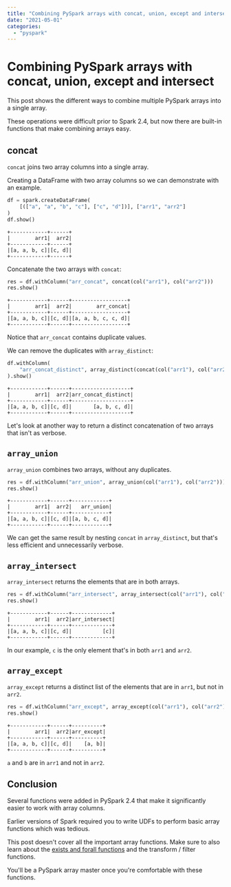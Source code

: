 ```yaml
---
title: "Combining PySpark arrays with concat, union, except and intersect"
date: "2021-05-01"
categories: 
  - "pyspark"
---
```


# Combining PySpark arrays with concat, union, except and intersect

This post shows the different ways to combine multiple PySpark arrays into a single array.

These operations were difficult prior to Spark 2.4, but now there are built-in functions that make combining arrays easy.

## concat

`concat` joins two array columns into a single array.

Creating a DataFrame with two array columns so we can demonstrate with an example.

```python
df = spark.createDataFrame(
    [(["a", "a", "b", "c"], ["c", "d"])], ["arr1", "arr2"]
)
df.show()
```

```
+------------+------+
|        arr1|  arr2|
+------------+------+
|[a, a, b, c]|[c, d]|
+------------+------+
```

Concatenate the two arrays with `concat`:

```python
res = df.withColumn("arr_concat", concat(col("arr1"), col("arr2")))
res.show()
```

```
+------------+------+------------------+
|        arr1|  arr2|        arr_concat|
+------------+------+------------------+
|[a, a, b, c]|[c, d]|[a, a, b, c, c, d]|
+------------+------+------------------+
```

Notice that `arr_concat` contains duplicate values.

We can remove the duplicates with `array_distinct`:

```python
df.withColumn(
    "arr_concat_distinct", array_distinct(concat(col("arr1"), col("arr2")))
).show()
```

```
+------------+------+-------------------+
|        arr1|  arr2|arr_concat_distinct|
+------------+------+-------------------+
|[a, a, b, c]|[c, d]|       [a, b, c, d]|
+------------+------+-------------------+
```

Let's look at another way to return a distinct concatenation of two arrays that isn't as verbose.

## `array_union`

`array_union` combines two arrays, without any duplicates.

```python
res = df.withColumn("arr_union", array_union(col("arr1"), col("arr2")))
res.show()
```

```
+------------+------+------------+
|        arr1|  arr2|   arr_union|
+------------+------+------------+
|[a, a, b, c]|[c, d]|[a, b, c, d]|
+------------+------+------------+
```

We can get the same result by nesting `concat` in `array_distinct`, but that's less efficient and unnecessarily verbose.

## `array_intersect`

`array_intersect` returns the elements that are in both arrays.

```python
res = df.withColumn("arr_intersect", array_intersect(col("arr1"), col("arr2")))
res.show()
```

```
+------------+------+-------------+
|        arr1|  arr2|arr_intersect|
+------------+------+-------------+
|[a, a, b, c]|[c, d]|          [c]|
+------------+------+-------------+
```

In our example, `c` is the only element that's in both `arr1` and `arr2`.

## `array_except`

`array_except` returns a distinct list of the elements that are in `arr1`, but not in `arr2`.

```python
res = df.withColumn("arr_except", array_except(col("arr1"), col("arr2")))
res.show()
```

```
+------------+------+----------+
|        arr1|  arr2|arr_except|
+------------+------+----------+
|[a, a, b, c]|[c, d]|    [a, b]|
+------------+------+----------+
```

`a` and `b` are in `arr1` and not in `arr2`.

## Conclusion

Several functions were added in PySpark 2.4 that make it significantly easier to work with array columns.

Earlier versions of Spark required you to write UDFs to perform basic array functions which was tedious.

This post doesn't cover all the important array functions. Make sure to also learn about the [exists and forall functions](https://mungingdata.com/pyspark/exists-forall-any-all-array/) and the transform / filter functions.

You'll be a PySpark array master once you're comfortable with these functions.
